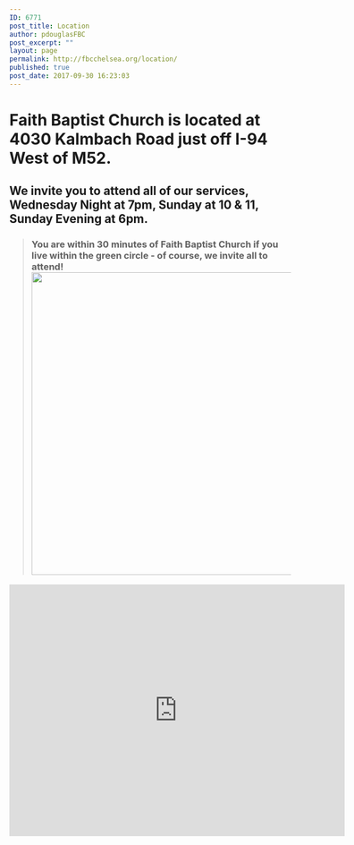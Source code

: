 ```yaml
---
ID: 6771
post_title: Location
author: pdouglasFBC
post_excerpt: ""
layout: page
permalink: http://fbcchelsea.org/location/
published: true
post_date: 2017-09-30 16:23:03
---
```

<h1>Faith Baptist Church is located at 4030 Kalmbach Road just off I-94 West of M52.</h1><h2>We invite you to attend all of our services, Wednesday Night at 7pm, Sunday at 10 &amp; 11, Sunday Evening at 6pm.</h2><blockquote><h3>You are within 30 minutes of Faith Baptist Church if you live within the green circle - of course, we invite all to attend! <a href="https://goo.gl/maps/xLybRcJu3gy"><img class="aligncenter size-large wp-image-6772" src="http://fbcchelsea.org/wp-content/uploads/2017/09/30-minute-radius-of-faith-baptist-church-1024x615.png" alt="" width="900" height="541" style="border-radius:none;box-shadow:none;" /></a></h3></blockquote><iframe style="border: 0;" src="https://www.google.com/maps/embed?pb=!1m18!1m12!1m3!1d13251.155876159826!2d-84.10228226990778!3d42.292189473180755!2m3!1f0!2f0!3f0!3m2!1i1024!2i768!4f13.1!3m3!1m2!1s0x0%3A0xc676caa349bee04b!2sFaith+Baptist+Church!5e0!3m2!1sen!2sus!4v1506802907171" width="600" height="450" frameborder="0" allowfullscreen="allowfullscreen"></iframe>